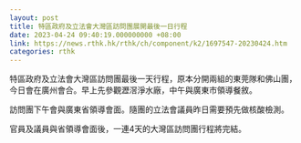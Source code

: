 ```yaml
---
layout: post
title: 特區政府及立法會大灣區訪問團展開最後一日行程
date: 2023-04-24 09:40:19.000000000 +08:00
link: https://news.rthk.hk/rthk/ch/component/k2/1697547-20230424.htm
categories: rthk
---
```


特區政府及立法會大灣區訪問團最後一天行程，原本分開兩組的東莞隊和佛山團，今日會在廣州會合。早上先參觀瀝滘淨水廠，中午與廣東市領導餐敘。

訪問團下午會與廣東省領導會面。隨團的立法會議員昨日需要預先做核酸檢測。

官員及議員與省領導會面後，一連4天的大灣區訪問團行程將完結。
